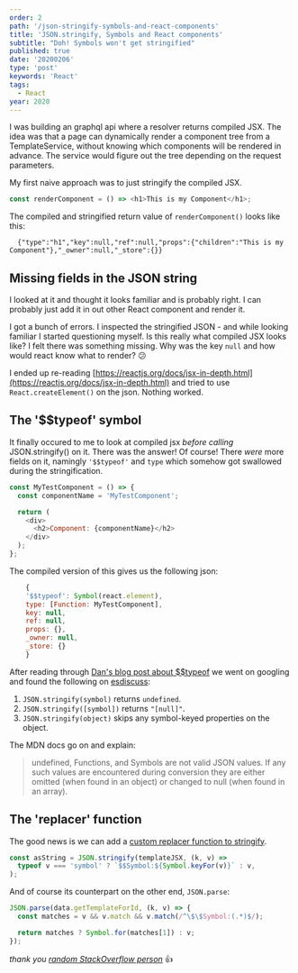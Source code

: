 ```yaml
---
order: 2
path: '/json-stringify-symbols-and-react-components'
title: 'JSON.stringify, Symbols and React components'
subtitle: "Doh! Symbols won't get stringified"
published: true
date: '20200206'
type: 'post'
keywords: 'React'
tags:
  - React
year: 2020
---
```


I was building an graphql api where a resolver returns compiled JSX. The idea was that a page can dynamically render a component tree from a TemplateService, without knowing which components will be rendered in advance. The service would figure out the tree depending on the request parameters.

My first naive approach was to just stringify the compiled JSX.

```js
const renderComponent = () => <h1>This is my Component</h1>;
```

The compiled and stringified return value of `renderComponent()` looks like this:

```
  {"type":"h1","key":null,"ref":null,"props":{"children":"This is my Component"},"_owner":null,"_store":{}}
```

## Missing fields in the JSON string

I looked at it and thought it looks familiar and is probably right.
I can probably just add it in out other React component and render it.

I got a bunch of errors. I inspected the stringified JSON - and while looking familiar I started questioning myself. Is this really what compiled JSX looks like? I felt there was something missing. Why was the key `null` and how would react know what to render? 😕

I ended up re-reading [https://reactjs.org/docs/jsx-in-depth.html](https://reactjs.org/docs/jsx-in-depth.html) and tried to use `React.createElement()` on the json. Nothing worked.

## The '\$\$typeof' symbol

It finally occured to me to look at compiled jsx _before calling_ JSON.stringify() on it. There was the answer! Of course! There _were_ more fields on it, namingly `'$$typeof'` and `type` which somehow got swallowed during the stringification.

```js
const MyTestComponent = () => {
  const componentName = 'MyTestComponent';

  return (
    <div>
      <h2>Component: {componentName}</h2>
    </div>
  );
};
```

The compiled version of this gives us the following json:

```js
    {
    '$$typeof': Symbol(react.element),
    type: [Function: MyTestComponent],
    key: null,
    ref: null,
    props: {},
    _owner: null,
    _store: {}
    }
```

After reading through [Dan's blog post about \$\$typeof](https://overreacted.io/why-do-react-elements-have-typeof-property/) we went on googling and found the following on [esdiscuss](https://esdiscuss.org/topic/json-stringify-and-symbols):

1. `JSON.stringify(symbol)` returns `undefined`.
2. `JSON.stringify([symbol])` returns `"[null]"`.
3. `JSON.stringify(object)` skips any symbol-keyed properties on the object.

The MDN docs go on and explain:

> undefined, Functions, and Symbols are not valid JSON values. If any such values are encountered during conversion they are either omitted (when found in an object) or changed to null (when found in an array).

## The 'replacer' function

The good news is we can add a [custom replacer function to stringify](https://developer.mozilla.org/en-US/docs/Web/JavaScript/Reference/Global_Objects/JSON/stringify).

```js
const asString = JSON.stringify(templateJSX, (k, v) =>
  typeof v === 'symbol' ? `$$Symbol:${Symbol.keyFor(v)}` : v,
);
```

And of course its counterpart on the other end, `JSON.parse`:

```js
JSON.parse(data.getTemplateForId, (k, v) => {
  const matches = v && v.match && v.match(/^\$\$Symbol:(.*)$/);

  return matches ? Symbol.for(matches[1]) : v;
});
```

_thank you [random StackOverflow person](https://stackoverflow.com/a/45171308/532102)_ 👍
